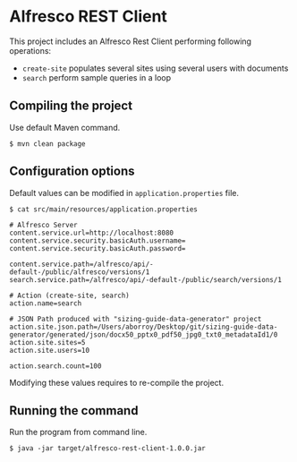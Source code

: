 # Alfresco REST Client

This project includes an Alfresco Rest Client performing following operations:

* `create-site` populates several sites using several users with documents
* `search` perform sample queries in a loop

## Compiling the project

Use default Maven command.

```
$ mvn clean package
```

## Configuration options

Default values can be modified in `application.properties` file.

```
$ cat src/main/resources/application.properties

# Alfresco Server
content.service.url=http://localhost:8080
content.service.security.basicAuth.username=
content.service.security.basicAuth.password=

content.service.path=/alfresco/api/-default-/public/alfresco/versions/1
search.service.path=/alfresco/api/-default-/public/search/versions/1

# Action (create-site, search)
action.name=search

# JSON Path produced with "sizing-guide-data-generator" project
action.site.json.path=/Users/aborroy/Desktop/git/sizing-guide-data-generator/generated/json/docx50_pptx0_pdf50_jpg0_txt0_metadataId1/0
action.site.sites=5
action.site.users=10

action.search.count=100
```

Modifying these values requires to re-compile the project.

## Running the command

Run the program from command line.

```
$ java -jar target/alfresco-rest-client-1.0.0.jar
```
